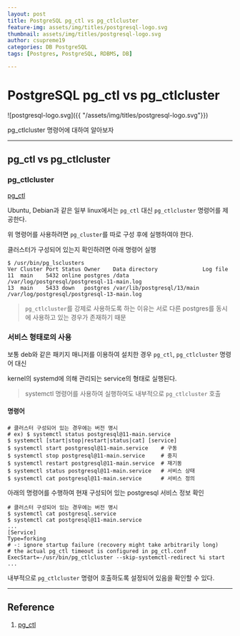 ```yaml
---
layout: post
title: PostgreSQL pg_ctl vs pg_ctlcluster
feature-img: assets/img/titles/postgresql-logo.svg
thumbnail: assets/img/titles/postgresql-logo.svg
author: csupreme19
categories: DB PostgreSQL
tags: [Postgres, PostgreSQL, RDBMS, DB]

---
```


# PostgreSQL pg_ctl vs pg_ctlcluster

![postgresql-logo.svg]({{ "/assets/img/titles/postgresql-logo.svg"}})

pg_ctlcluster 명령어에 대하여 알아보자

---
## pg_ctl vs pg_ctlcluster

### pg_ctlcluster

[pg_ctl](https://www.postgresql.org/docs/11/app-pg-ctl.html)

Ubuntu, Debian과 같은 일부 linux에서는 `pg_ctl` 대신 `pg_ctlcluster` 명령어를 제공한다.

위 명령어를 사용하려면 `pg_cluster`를 따로 구성 후에 실행하여야 한다.

클러스터가 구성되어 있는지 확인하려면 아래 명령어 실행
```shell
$ /usr/bin/pg_lsclusters
Ver Cluster Port Status Owner    Data directory              Log file
11  main    5432 online postgres /data                       /var/log/postgresql/postgresql-11-main.log
13  main    5433 down   postgres /var/lib/postgresql/13/main /var/log/postgresql/postgresql-13-main.log
```

> `pg_ctlcluster`를 강제로 사용하도록 하는 이유는 서로 다른 postgres를 동시에 사용하고 있는 경우가 존재하기 때문

### 서비스 형태로의 사용

보통 deb와 같은 패키지 매니저를 이용하여 설치한 경우 `pg_ctl`, `pg_ctlcluster` 명령어 대신

kernel의 systemd에 의해 관리되는 service의 형태로 실행된다.

> systemctl 명령어를 사용하여 실행하여도 내부적으로 `pg_ctlcluster` 호출

#### 명령어

```shell
# 클러스터 구성되어 있는 경우에는 버전 명시
# ex) $ systemctl status postgresql@11-main.service
$ systemctl [start|stop|restart|status|cat] [service]
$ systemctl start postgresql@11-main.service	# 구동
$ systemctl stop postgresql@11-main.service		# 중지
$ systemctl restart postgresql@11-main.service	# 재기동
$ systemctl status postgresql@11-main.service	# 서비스 상태
$ systemctl cat postgresql@11-main.service		# 서비스 정의
```

아래의 명령어를 수행하여 현재 구성되어 있는 postgresql 서비스 정보 확인
```
# 클러스터 구성되어 있는 경우에는 버전 명시
$ systemctl cat postgresql.service
$ systemctl cat postgresql@11-main.service
...
[Service]
Type=forking
# -: ignore startup failure (recovery might take arbitrarily long)
# the actual pg_ctl timeout is configured in pg_ctl.conf
ExecStart=-/usr/bin/pg_ctlcluster --skip-systemctl-redirect %i start
...
```

내부적으로 `pg_ctlcluster` 명령어 호출하도록 설정되어 있음을 확인할 수 있다.


---

## Reference

1. [pg_ctl](https://www.postgresql.org/docs/11/app-pg-ctl.html)